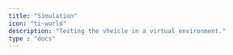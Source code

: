 ```yaml
---
title: "Simulation"
icon: "ti-world"
description: "Testing the vheicle in a virtual environment."
type : "docs"
---
```



